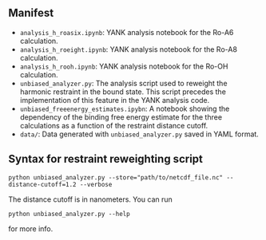 ## Manifest
- `analysis_h_roasix.ipynb`: YANK analysis notebook for the Ro-A6 calculation.
- `analysis_h_roeight.ipynb`: YANK analysis notebook for the Ro-A8 calculation.
- `analysis_h_rooh.ipynb`: YANK analysis notebook for the Ro-OH calculation.
- `unbiased_analyzer.py`: The analysis script used to reweight the harmonic restraint in the bound state. This script precedes the implementation of this feature in the YANK analysis code.
- `unbiased_freeenergy_estimates.ipybn`: A notebook showing the dependency of the binding free energy estimate for the three calculations as a function of the restraint distance cutoff.
- `data/`: Data generated with `unbiased_analyzer.py` saved in YAML format.

## Syntax for restraint reweighting script
```
python unbiased_analyzer.py --store="path/to/netcdf_file.nc" --distance-cutoff=1.2 --verbose
```
The distance cutoff is in nanometers. You can run
```
python unbiased_analyzer.py --help
```
for more info.
